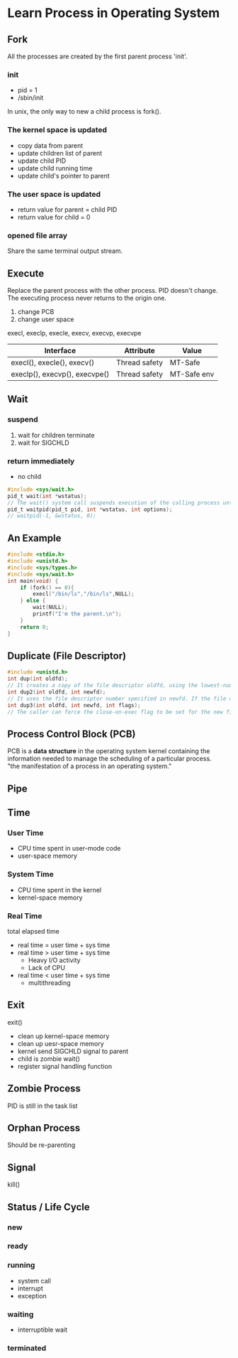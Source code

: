 # Learn Process in Operating System

## Fork

All the processes are created by the first parent process 'init'. 

### init
- pid = 1
- /sbin/init

In unix, the only way to new a child process is fork().

### The kernel space is updated

- copy data from parent
- update children list of parent 
- update child PID
- update child running time
- update child's pointer to parent

### The user space is updated

- return value for parent = child PID
- return value for child = 0

### opened file array

Share the same terminal output stream.


## Execute 

Replace the parent process with the other process. PID doesn't change. The executing process never returns to the origin one.  

1. change PCB
2. change user space

execl, execlp, execle, execv, execvp, execvpe  

Interface  | Attribute | Value
-- | -- | --
execl(), execle(), execv() | Thread safety | MT-Safe
execlp(), execvp(), execvpe() | Thread safety | MT-Safe env

## Wait

### suspend  
1. wait for children terminate
2. wait for SIGCHLD

### return immediately
- no child

```c
#include <sys/wait.h>
pid_t wait(int *wstatus);
// The wait() system call suspends execution of the calling process until one of its  children terminates.
pid_t waitpid(pid_t pid, int *wstatus, int options);
// waitpid(-1, &wstatus, 0); 
```

## An Example 

```c
#include <stdio.h>
#include <unistd.h>
#include <sys/types.h>
#include <sys/wait.h>
int main(void) {
    if (fork() == 0){
        execl("/bin/ls","/bin/ls",NULL);
    } else {
        wait(NULL);
        printf("I'm the parent.\n");
    }
    return 0;
}
```

## Duplicate (File Descriptor)

```c
#include <unistd.h>
int dup(int oldfd);
// It creates a copy of the file descriptor oldfd, using the lowest-numbered unused file descriptor for the new descriptor. 
int dup2(int oldfd, int newfd);
// It uses the file descriptor number specified in newfd. If the file descriptor newfd was previously open, it is silently closed before being reused.
int dup3(int oldfd, int newfd, int flags);
// The caller can force the close-on-exec flag to be set for the new file descriptor by specifying O_CLOEXEC in flags.
```

## Process Control Block (PCB)

PCB is a **data structure** in the operating system kernel containing the information needed to manage the scheduling of a particular process.  
"the manifestation of a process in an operating system."

## Pipe

## Time 

### User Time

- CPU time spent in user-mode code
- user-space memory

### System Time

- CPU time spent in the kernel
- kernel-space memory

### Real Time

total elapsed time

- real time = user time + sys time
- real time > user time + sys time
  - Heavy I/O activity
  - Lack of CPU
- real time < user time + sys time
  - multithreading

## Exit

exit()
- clean up kernel-space memory
- clean up uesr-space memory
- kernel send SIGCHLD signal to parent
- child is zombie
wait()
- register signal handling function

## Zombie Process

PID is still in the task list

## Orphan Process

Should be re-parenting

## Signal 

kill() 

## Status / Life Cycle

### new 
### ready
### running
- system call
- interrupt
- exception
### waiting
- interruptible wait
### terminated
